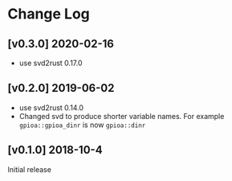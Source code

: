 # Change Log

## [v0.3.0] 2020-02-16
- use svd2rust 0.17.0

## [v0.2.0] 2019-06-02
- use svd2rust 0.14.0
- Changed svd to produce shorter variable names.
For example `gpioa::gpioa_dinr` is now `gpioa::dinr`

## [v0.1.0] 2018-10-4
Initial release

